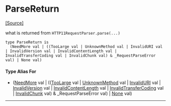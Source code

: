 # ParseReturn
<span class="source-link">[[Source]](src/server/request_parser.md#L33)</span>

what is returned from `HTTP11RequestParser.parse(...)`

```pony
type ParseReturn is
  (NeedMore val | ((TooLarge val | UnknownMethod val | InvalidURI val | InvalidVersion val | InvalidContentLength val | InvalidTransferCoding val | InvalidChunk val) & _RequestParseError val) | None val)
```

#### Type Alias For

* ([NeedMore](server-NeedMore.md) val | (([TooLarge](server-TooLarge.md) val | [UnknownMethod](server-UnknownMethod.md) val | [InvalidURI](server-InvalidURI.md) val | [InvalidVersion](server-InvalidVersion.md) val | [InvalidContentLength](server-InvalidContentLength.md) val | [InvalidTransferCoding](server-InvalidTransferCoding.md) val | [InvalidChunk](server-InvalidChunk.md) val) & _RequestParseError val) | [None](builtin-None.md) val)

---

